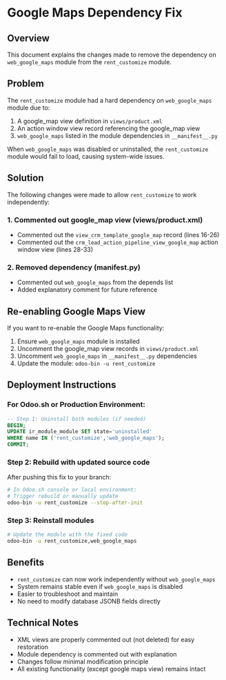 # Google Maps Dependency Fix

## Overview
This document explains the changes made to remove the dependency on `web_google_maps` module from the `rent_customize` module.

## Problem
The `rent_customize` module had a hard dependency on `web_google_maps` module due to:
1. A google_map view definition in `views/product.xml`
2. An action window view record referencing the google_map view
3. `web_google_maps` listed in the module dependencies in `__manifest__.py`

When `web_google_maps` was disabled or uninstalled, the `rent_customize` module would fail to load, causing system-wide issues.

## Solution
The following changes were made to allow `rent_customize` to work independently:

### 1. Commented out google_map view (views/product.xml)
- Commented out the `view_crm_template_google_map` record (lines 16-26)
- Commented out the `crm_lead_action_pipeline_view_google_map` action window view (lines 28-33)

### 2. Removed dependency (__manifest__.py)
- Commented out `web_google_maps` from the depends list
- Added explanatory comment for future reference

## Re-enabling Google Maps View
If you want to re-enable the Google Maps functionality:

1. Ensure `web_google_maps` module is installed
2. Uncomment the google_map view records in `views/product.xml`
3. Uncomment `web_google_maps` in `__manifest__.py` dependencies
4. Update the module: `odoo-bin -u rent_customize`

## Deployment Instructions

### For Odoo.sh or Production Environment:
```sql
-- Step 1: Uninstall both modules (if needed)
BEGIN;
UPDATE ir_module_module SET state='uninstalled'
WHERE name IN ('rent_customize','web_google_maps');
COMMIT;
```

### Step 2: Rebuild with updated source code
After pushing this fix to your branch:
```bash
# In Odoo.sh console or local environment:
# Trigger rebuild or manually update
odoo-bin -u rent_customize --stop-after-init
```

### Step 3: Reinstall modules
```bash
# Update the module with the fixed code
odoo-bin -u rent_customize,web_google_maps
```

## Benefits
- `rent_customize` can now work independently without `web_google_maps`
- System remains stable even if `web_google_maps` is disabled
- Easier to troubleshoot and maintain
- No need to modify database JSONB fields directly

## Technical Notes
- XML views are properly commented out (not deleted) for easy restoration
- Module dependency is commented out with explanation
- Changes follow minimal modification principle
- All existing functionality (except google maps view) remains intact

